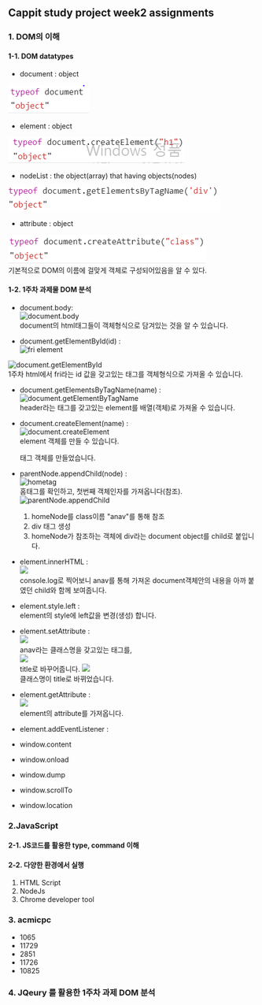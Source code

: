 ## Cappit study project week2 assignments


### 1. DOM의 이해     

#### 1-1. DOM datatypes    
   - document : object  
   
   ![document datatype](./2week/document&#32;datatype.PNG)
     
   - element : object  
     
   ![element datatype](./2week/element&#32;datatype.PNG)
   - nodeList :  the object(array) that having objects(nodes)  
     
   ![nodeList datatype](./2week/nodelist&#32;datatype.PNG)
   - attribute : object  
     
   ![attribute datatype](./2week/attribute&#32;datatype.PNG)  
   기본적으로 DOM의 이름에 걸맞게 객체로 구성되어있음을 알 수 있다.
 
#### 1-2. 1주차 과제물 DOM 분석  
   - document.body:  
   ![document.body](./cappit/document.body.PNG)  
   document의 html태그들이 객체형식으로 담겨있는 것을 알 수 있습니다.  
   
   - document.getElementById(id) :  
   ![fri element](./cappit/1.PNG)  
   
   ![document.getElementById](./cappit/document.getElementById.PNG)  
   1주차 html에서 fri라는 id 값을 갖고있는 태그를 객체형식으로 가져올 수 있습니다.
   - document.getElementsByTagName(name) :  
   ![document.getElementByTagName](./cappit/document.getElementByTageName.PNG)  
   header라는 태그를 갖고있는 element를 배열(객체)로 가져올 수 있습니다. 
   - document.createElement(name) :  
   ![document.createElement](./cappit/document.createElement.PNG)  
   element 객체를 만들 수 있습니다. <p></p> 태그 객체를 만들었습니다.
   - parentNode.appendChild(node) :  
   ![hometag](./cappit/hometag.PNG)  
   홈태그를 확인하고, 첫번째 객체인자를 가져옵니다(참조).  
   ![parentNode.appendChild](./cappit/parentNode.appendChild.PNG)  
      1. homeNode를 class이름 "anav"를 통해 참조
      2. div 태그 생성
      3. homeNode가 참조하는 객체에 div라는 document object를 child로 붙입니다.
   - element.innerHTML :  
   ![](./cappit/homeNode.innerHTML.PNG)  
   console.log로 찍어보니 anav를 통해 가져온 document객체안의 내용을 아까 붙였던 child와 함께 보여줍니다.
   - element.style.left :  
   element의 style에 left값을 변경(생성) 합니다.
   - element.setAttribute :  
   ![](./cappit/hometag.PNG)  
   anav라는 클래스명을 갖고있는 태그를,  
   ![](./cappit/sethomenode.PNG)  
   title로 바꾸어줍니다.
   ![](./cappit/homeNode.setAttribute.PNG)  
   클래스명이 title로 바뀌었습니다.
   - element.getAttribute :  
   ![](./cappit/homNode.getAttribute.PNG)  
   element의 attribute를 가져옵니다.
   - element.addEventListener :  
   
   - window.content 
   - window.onload 
   - window.dump 
   - window.scrollTo 
   - window.location
### 2.JavaScript

#### 2-1. JS코드를 활용한 type, command 이해

#### 2-2. 다양한 환경에서 실행
  1. HTML Script
  2. NodeJs
  3. Chrome developer tool

### 3. acmicpc
  - 1065
  - 11729
  - 2851
  - 11726
  - 10825

### 4. JQeury 를 활용한 1주차 과제 DOM 분석

